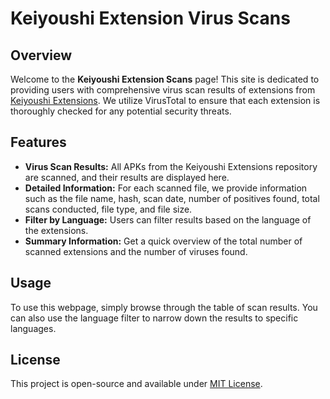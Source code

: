 # Keiyoushi Extension Virus Scans

## Overview
Welcome to the **Keiyoushi Extension Scans** page! This site is dedicated to providing users with comprehensive virus scan results of extensions from [Keiyoushi Extensions](https://github.com/keiyoushi/extensions). We utilize VirusTotal to ensure that each extension is thoroughly checked for any potential security threats.

## Features
- **Virus Scan Results:** All APKs from the Keiyoushi Extensions repository are scanned, and their results are displayed here.
- **Detailed Information:** For each scanned file, we provide information such as the file name, hash, scan date, number of positives found, total scans conducted, file type, and file size.
- **Filter by Language:** Users can filter results based on the language of the extensions.
- **Summary Information:** Get a quick overview of the total number of scanned extensions and the number of viruses found.

## Usage
To use this webpage, simply browse through the table of scan results. You can also use the language filter to narrow down the results to specific languages.

## License
This project is open-source and available under [MIT License](LICENSE).
